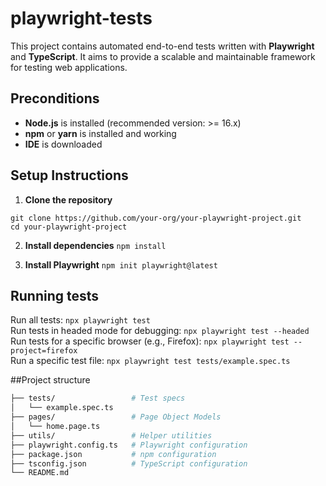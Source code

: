 # playwright-tests

This project contains automated end-to-end tests written with **Playwright** and **TypeScript**. It aims to provide a scalable and maintainable framework for testing web applications.

## Preconditions

- **Node.js** is installed (recommended version: >= 16.x)  
- **npm** or **yarn** is installed and working
- **IDE** is downloaded

## Setup Instructions

1. **Clone the repository**

`git clone https://github.com/your-org/your-playwright-project.git`
<br>
`cd your-playwright-project`

2. **Install dependencies**
`npm install`

3. **Install Playwright**
`npm init playwright@latest`

## Running tests

Run all tests: `npx playwright test` <br>
Run tests in headed mode for debugging: `npx playwright test --headed` <br>
Run tests for a specific browser (e.g., Firefox): `npx playwright test --project=firefox` <br>
Run a specific test file: `npx playwright test tests/example.spec.ts` <br>

##Project structure
```bash
├── tests/                 # Test specs
│   └── example.spec.ts
├── pages/                 # Page Object Models
│   └── home.page.ts
├── utils/                 # Helper utilities
├── playwright.config.ts   # Playwright configuration
├── package.json           # npm configuration
├── tsconfig.json          # TypeScript configuration
└── README.md

